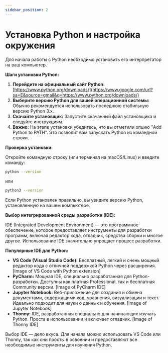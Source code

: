 ```yaml
---
sidebar_position: 2
---
```


# Установка Python и настройка окружения

Для начала работы с Python необходимо установить его интерпретатор на ваш компьютер.

**Шаги установки Python:**

1.  **Перейдите на официальный сайт Python:** [https://www.python.org/downloads/](https://www.google.com/url?sa=E&source=gmail&q=https://www.python.org/downloads/)
2.  **Выберите версию Python для вашей операционной системы:** Обычно рекомендуется использовать последнюю стабильную версию Python 3.x.
3.  **Скачайте установщик:** Запустите скачанный файл установщика и следуйте инструкциям.
4.  **Важно:**  На этапе установки убедитесь, что вы отметили опцию "Add Python to PATH". Это позволит вам запускать Python из командной строки.

**Проверка установки:**

Откройте командную строку (или терминал на macOS/Linux) и введите команду:

```bash
python --version
```

или

```bash
python3 --version
```

Если Python установлен правильно, вы увидите версию Python, установленную на вашем компьютере.

**Выбор интегрированной среды разработки (IDE):**

IDE (Integrated Development Environment) — это программное обеспечение, которое предоставляет инструменты для разработки программ, включая редактор кода, отладчик, средства сборки и многое другое. Использование IDE значительно упрощает процесс разработки.

**Популярные IDE для Python:**

  * **VS Code (Visual Studio Code):** Бесплатный, легкий и очень мощный редактор кода с отличной поддержкой Python через расширения.  [Image of VS Code with Python extension]
  * **PyCharm:**  Мощная IDE, специально разработанная для Python-разработки. Доступны как платная Professional, так и бесплатная Community версии. [Image of PyCharm IDE]
  * **Jupyter Notebook:**  Веб-приложение для создания и обмена документами, содержащими код, уравнения, визуализации и текст. Идеально подходит для науки о данных и обучения. [Image of Jupyter Notebook]
  * **Thonny:**  IDE, разработанная специально для начинающих изучать Python. Проста в использовании и включает отладчик. [Image of Thonny IDE]

Выбор IDE — дело вкуса. Для начала можно использовать VS Code или Thonny, так как они просты в освоении и предоставляют все необходимые инструменты для изучения Python.
